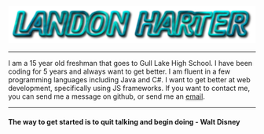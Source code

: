<img src="./name.png">

***

I am a 15 year old freshman that goes to Gull Lake High School. I have been coding for 5 years and always want to get better. I am fluent in a few programming languages including Java and C#. I want to get better at web development, specifically using JS frameworks. If you want to contact me, you can send me a message on github, or send me an [email](landonharter@outlook.com).

***

<h4>The way to get started is to quit talking and begin doing - Walt Disney</h3>

